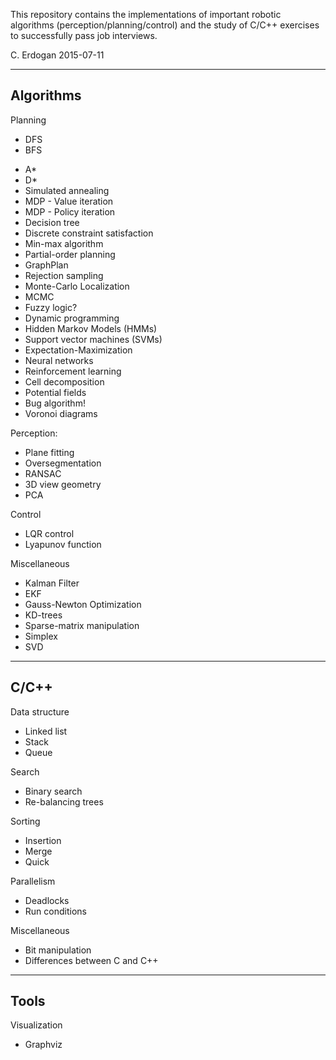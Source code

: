 This repository contains the implementations of important robotic algorithms (perception/planning/control) and the study of C/C++ exercises to successfully pass job interviews. 

C. Erdogan
2015-07-11

---------------------------------------------------------
Algorithms
---------------------------------------------------------

Planning
 + DFS
 + BFS
 - A*
 - D*    
 - Simulated annealing
 - MDP - Value iteration
 - MDP - Policy iteration
 - Decision tree
 - Discrete constraint satisfaction
 - Min-max algorithm
 - Partial-order planning
 - GraphPlan
 - Rejection sampling
 - Monte-Carlo Localization
 - MCMC 
 - Fuzzy logic?
 - Dynamic programming
 - Hidden Markov Models (HMMs)
 - Support vector machines (SVMs)
 - Expectation-Maximization
 - Neural networks
 - Reinforcement learning
 - Cell decomposition
 - Potential fields
 - Bug algorithm!
 - Voronoi diagrams

Perception:
 - Plane fitting
 - Oversegmentation
 - RANSAC
 - 3D view geometry
 - PCA

Control
 - LQR control
 - Lyapunov function

Miscellaneous
 - Kalman Filter	
 - EKF
 - Gauss-Newton Optimization
 - KD-trees
 - Sparse-matrix manipulation
 - Simplex
 - SVD
	
---------------------------------------------------------
C/C++
---------------------------------------------------------

Data structure
 - Linked list
 - Stack
 - Queue

Search
 - Binary search
 - Re-balancing trees

Sorting
 - Insertion
 - Merge
 - Quick

Parallelism
 - Deadlocks
 - Run conditions

Miscellaneous
 - Bit manipulation 
 - Differences between C and C++

---------------------------------------------------------
Tools
---------------------------------------------------------

Visualization
 - Graphviz
